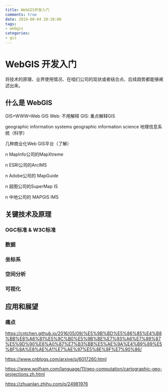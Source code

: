 ```yaml
---
title: WebGIS开发入门
comments: true
date: 2019-08-04 20:28:08
tags:
- webgis
categories:
- gis
---
```


# WebGIS 开发入门

将技术的原理、业界使用情况、在咱们公司的现状或者结合点、后续趋势都能够阐述出来。

## 什么是 WebGIS

GIS+WWW=Web GIS
Web: 不用解释
GIS: 重点解释GIS

geographic information systems 
geographic information science
地理信息系统（科学）


几种商业化Web GIS平台（了解）

n  MapInfo公司的MapXtreme

n  ESRI公司的ArcIMS

n  Adobe公司的 MapGuide

n  超图公司的SuperMap IS

n  中地公司的 MAPGIS IMS


## 关键技术及原理

### OGC标准 & W3C标准

### 数据

### 坐标系

### 空间分析

### 可视化

## 应用和展望

### 痛点

https://cntchen.github.io/2016/05/09/%E5%9B%BD%E5%86%85%E4%B8%BB%E8%A6%81%E5%9C%B0%E5%9B%BE%E7%93%A6%E7%89%87%E5%9D%90%E6%A0%87%E7%B3%BB%E5%AE%9A%E4%B9%89%E5%8F%8A%E8%AE%A1%E7%AE%97%E5%8E%9F%E7%90%86/

https://www.cnblogs.com/arxive/p/6017260.html

https://www.wolfram.com/language/11/geo-computation/cartographic-geo-projections.zh.html

https://zhuanlan.zhihu.com/p/24981976


